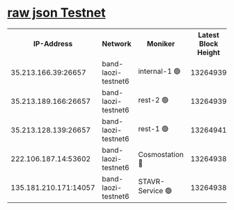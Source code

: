 
[raw json Testnet](https://rpc-check.bandt.stavr.tech/bandt/rpcbandt_result.json)
=

<table><tr><th>IP-Address</th><th>Network</th><th>Moniker</th><th>Latest Block Height</th><th>Earliest Block Height</th><th>Catching Up</th><th>Voting Power</th><th>Scan Time</th></tr><tr><td>35.213.166.39:26657</td><td>band-laozi-testnet6</td><td>internal-1 🟢</td><td>13264939</td><td>13164939</td><td>False</td><td>0</td><td>2023-11-25T22:53:08.209696721UTC</td></tr><tr><td>35.213.189.166:26657</td><td>band-laozi-testnet6</td><td>rest-2 🟢</td><td>13264939</td><td>13164939</td><td>False</td><td>0</td><td>2023-11-25T22:53:09.406129560UTC</td></tr><tr><td>35.213.128.139:26657</td><td>band-laozi-testnet6</td><td>rest-1 🟢</td><td>13264941</td><td>13164941</td><td>False</td><td>0</td><td>2023-11-25T22:53:14.671088803UTC</td></tr><tr><td>222.106.187.14:53602</td><td>band-laozi-testnet6</td><td>Cosmostation 🔴</td><td>13264938</td><td>13177501</td><td>False</td><td>2203223</td><td>2023-11-25T22:53:04.974189112UTC</td></tr><tr><td>135.181.210.171:14057</td><td>band-laozi-testnet6</td><td>STAVR-Service 🟢</td><td>13264938</td><td>13261501</td><td>False</td><td>0</td><td>2023-11-25T22:53:03.748174582UTC</td></tr></table>
